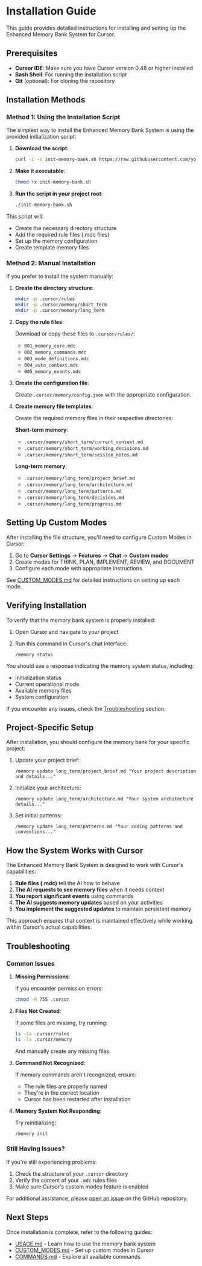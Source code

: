 # Installation Guide

This guide provides detailed instructions for installing and setting up the Enhanced Memory Bank System for Cursor.

## Prerequisites

- **Cursor IDE**: Make sure you have Cursor version 0.48 or higher installed
- **Bash Shell**: For running the installation script
- **Git** (optional): For cloning the repository

## Installation Methods

### Method 1: Using the Installation Script

The simplest way to install the Enhanced Memory Bank System is using the provided initialization script:

1. **Download the script**:

   ```bash
   curl -L -o init-memory-bank.sh https://raw.githubusercontent.com/your-username/cursor-memory-bank/main/init-memory-bank.sh
   ```

2. **Make it executable**:

   ```bash
   chmod +x init-memory-bank.sh
   ```

3. **Run the script in your project root**:

   ```bash
   ./init-memory-bank.sh
   ```

This script will:
- Create the necessary directory structure
- Add the required rule files (.mdc files)
- Set up the memory configuration
- Create template memory files

### Method 2: Manual Installation

If you prefer to install the system manually:

1. **Create the directory structure**:

   ```bash
   mkdir -p .cursor/rules
   mkdir -p .cursor/memory/short_term
   mkdir -p .cursor/memory/long_term
   ```

2. **Copy the rule files**:

   Download or copy these files to `.cursor/rules/`:
   - `001_memory_core.mdc`
   - `002_memory_commands.mdc`
   - `003_mode_definitions.mdc`
   - `004_auto_context.mdc`
   - `005_memory_events.mdc`

3. **Create the configuration file**:

   Create `.cursor/memory/config.json` with the appropriate configuration.

4. **Create memory file templates**:

   Create the required memory files in their respective directories:
   
   **Short-term memory**:
   - `.cursor/memory/short_term/current_context.md`
   - `.cursor/memory/short_term/working_decisions.md`
   - `.cursor/memory/short_term/session_notes.md`
   
   **Long-term memory**:
   - `.cursor/memory/long_term/project_brief.md`
   - `.cursor/memory/long_term/architecture.md`
   - `.cursor/memory/long_term/patterns.md`
   - `.cursor/memory/long_term/decisions.md`
   - `.cursor/memory/long_term/progress.md`

## Setting Up Custom Modes

After installing the file structure, you'll need to configure Custom Modes in Cursor:

1. Go to **Cursor Settings** → **Features** → **Chat** → **Custom modes**
2. Create modes for THINK, PLAN, IMPLEMENT, REVIEW, and DOCUMENT
3. Configure each mode with appropriate instructions

See [CUSTOM_MODES.md](CUSTOM_MODES.md) for detailed instructions on setting up each mode.

## Verifying Installation

To verify that the memory bank system is properly installed:

1. Open Cursor and navigate to your project
2. Run this command in Cursor's chat interface:

   ```
   /memory status
   ```

You should see a response indicating the memory system status, including:
- Initialization status
- Current operational mode
- Available memory files
- System configuration

If you encounter any issues, check the [Troubleshooting](#troubleshooting) section.

## Project-Specific Setup

After installation, you should configure the memory bank for your specific project:

1. Update your project brief:
   ```
   /memory update long_term/project_brief.md "Your project description and details..."
   ```

2. Initialize your architecture:
   ```
   /memory update long_term/architecture.md "Your system architecture details..."
   ```

3. Set initial patterns:
   ```
   /memory update long_term/patterns.md "Your coding patterns and conventions..."
   ```

## How the System Works with Cursor

The Enhanced Memory Bank System is designed to work with Cursor's capabilities:

1. **Rule files (.mdc)** tell the AI how to behave
2. **The AI requests to see memory files** when it needs context
3. **You report significant events** using commands
4. **The AI suggests memory updates** based on your activities
5. **You implement the suggested updates** to maintain persistent memory

This approach ensures that context is maintained effectively while working within Cursor's actual capabilities.

## Troubleshooting

### Common Issues

1. **Missing Permissions**:
   
   If you encounter permission errors:
   ```bash
   chmod -R 755 .cursor
   ```

2. **Files Not Created**:
   
   If some files are missing, try running:
   ```bash
   ls -la .cursor/rules
   ls -la .cursor/memory
   ```
   And manually create any missing files.

3. **Command Not Recognized**:
   
   If memory commands aren't recognized, ensure:
   - The rule files are properly named
   - They're in the correct location
   - Cursor has been restarted after installation

4. **Memory System Not Responding**:
   
   Try reinitializing:
   ```
   /memory init
   ```

### Still Having Issues?

If you're still experiencing problems:

1. Check the structure of your `.cursor` directory
2. Verify the content of your `.mdc` rules files
3. Make sure Cursor's custom modes feature is enabled

For additional assistance, please [open an issue](https://github.com/your-username/cursor-memory-bank/issues) on the GitHub repository.

## Next Steps

Once installation is complete, refer to the following guides:

- [USAGE.md](USAGE.md) - Learn how to use the memory bank system
- [CUSTOM_MODES.md](CUSTOM_MODES.md) - Set up custom modes in Cursor
- [COMMANDS.md](COMMANDS.md) - Explore all available commands
